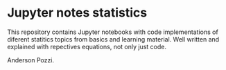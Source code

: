 # Jupyter notes statistics

This repository contains Jupyter notebooks with code implementations of diferent statitics topics from basics and learning material.
Well written and explained with repectives equations, not only just code.

Anderson Pozzi. 

 
